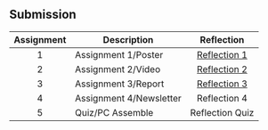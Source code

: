 ## Submission
| Assignment | Description  | Reflection |
| :-----: |  ------ | :-----: | 
| 1 | Assignment 1/Poster | [Reflection 1](https://buetedu-my.sharepoint.com/:i:/g/personal/2006080_eee_buet_ac_bd/EY17XLS85B9Lo6xvKGo5ETEBZG0Jt8NW3VvBQwLNjx525Q?e=6BKfCe) | 
| 2 | Assignment 2/Video | [Reflection 2](https://buetedu-my.sharepoint.com/:v:/g/personal/2006080_eee_buet_ac_bd/EbrilQ6puxpCqO-TxirUodEBTDNQxCmMAmuwDBqI4EvlxQ?e=fOzWex) | 
| 3 | Assignment 3/Report | [Reflection 3](https://buetedu-my.sharepoint.com/:i:/g/personal/2006080_eee_buet_ac_bd/EY17XLS85B9Lo6xvKGo5ETEBZG0Jt8NW3VvBQwLNjx525Q?e=6BKfCe) | 
| 4 | Assignment 4/Newsletter | Reflection 4 |
| 5 | Quiz/PC Assemble | Reflection Quiz |
